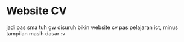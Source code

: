 # Website CV
jadi pas sma tuh gw disuruh bikin website cv pas pelajaran ict, minus tampilan masih dasar :v
